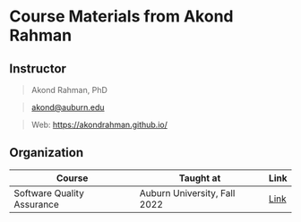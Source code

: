 # Course Materials from Akond Rahman

## Instructor 

> Akond Rahman, PhD 

> akond@auburn.edu 

> Web: https://akondrahman.github.io/ 

## Organization 


| Course                             | Taught at                                  |  Link                                    |
|------------------------------------|--------------------------------------------|------------------------------------------|
| Software Quality Assurance         | Auburn University, Fall 2022               |  [Link](/software-quality-assurance)     |


<!-- 
| Software and Systems Security      | Tennessee Tech University, Fall 2021       |  [Link](/software-systems-security)      | -->

